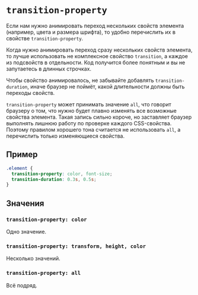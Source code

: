 # `transition-property`

Если нам нужно анимировать переход нескольких свойств элемента (например, цвета и размера шрифта), то удобно перечислить их в свойстве `transition-property`.

Когда нужно анимировать переход сразу нескольких свойств элемента, то лучше использовать не комплексное свойство `transition`, а каждое из подсвойств в отдельности. Код получится более понятным и вы не запутаетесь в длинных строчках.

Чтобы свойство анимировалось, не забывайте добавлять `transition-duration`, иначе браузер не поймёт, какой длительности должны быть переходы свойств.

`transition-property` может принимать значение `all`, что говорит браузеру о том, что нужно будет плавно изменять все возможные свойства элемента. Такая запись сильно короче, но заставляет браузер выполнять лишнюю работу по проверке каждого CSS-свойства. Поэтому правилом хорошего тона считается не использовать `all`, а перечислить только изменяющиеся свойства.

## Пример

```css
.element {
  transition-property: color, font-size;
  transition-duration: 0.3s, 0.5s;
}
```

## Значения

### `transition-property: color`

Одно значение.

### `transition-property: transform, height, color`

Несколько значений.

### `transition-property: all`

Всё подряд.
